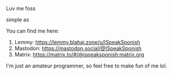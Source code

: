 Luv me foss

simple as

You can find me here:

1. Lemmy:     https://lemmy.blahaj.zone/u/ISpeakSponish
2. Mastodon:  https://mastodon.social/@ISpeakSponish
3. Matrix:    https://matrix.to/#/@ispeaksponish:matrix.org


I'm just an amateur programmer, so feel free to make fun of me lol.

<!--- 
ISpeakSponish/ISpeakSponish is a ✨ special ✨ repository because its `README.md` (this file) appears on your GitHub profile.
You can click the Preview link to take a look at your changes.
--->
